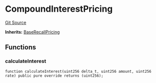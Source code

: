 # CompoundInterestPricing
[Git Source](https://github.com/AstariaXYZ/starport/blob/15aa42a21bd8713473a3e2d3f09c004e943dc663/src/pricing/CompoundInterestPricing.sol)

**Inherits:**
[BaseRecallPricing](/src/pricing/BaseRecallPricing.sol/abstract.BaseRecallPricing.md)


## Functions
### calculateInterest


```solidity
function calculateInterest(uint256 delta_t, uint256 amount, uint256 rate) public pure override returns (uint256);
```

